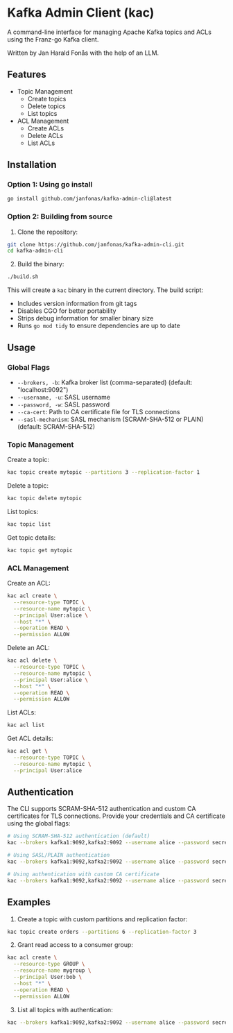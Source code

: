 # Kafka Admin Client (kac)

A command-line interface for managing Apache Kafka topics and ACLs using the Franz-go Kafka client.

Written by Jan Harald Fonås with the help of an LLM.

## Features

- Topic Management
  - Create topics
  - Delete topics
  - List topics
- ACL Management
  - Create ACLs
  - Delete ACLs
  - List ACLs

## Installation

### Option 1: Using go install

```bash
go install github.com/janfonas/kafka-admin-cli@latest
```

### Option 2: Building from source

1. Clone the repository:
```bash
git clone https://github.com/janfonas/kafka-admin-cli.git
cd kafka-admin-cli
```

2. Build the binary:
```bash
./build.sh
```

This will create a `kac` binary in the current directory. The build script:
- Includes version information from git tags
- Disables CGO for better portability
- Strips debug information for smaller binary size
- Runs `go mod tidy` to ensure dependencies are up to date

## Usage

### Global Flags

- `--brokers, -b`: Kafka broker list (comma-separated) (default: "localhost:9092")
- `--username, -u`: SASL username
- `--password, -w`: SASL password
- `--ca-cert`: Path to CA certificate file for TLS connections
- `--sasl-mechanism`: SASL mechanism (SCRAM-SHA-512 or PLAIN) (default: SCRAM-SHA-512)

### Topic Management

Create a topic:
```bash
kac topic create mytopic --partitions 3 --replication-factor 1
```

Delete a topic:
```bash
kac topic delete mytopic
```

List topics:
```bash
kac topic list
```

Get topic details:
```bash
kac topic get mytopic
```

### ACL Management

Create an ACL:
```bash
kac acl create \
  --resource-type TOPIC \
  --resource-name mytopic \
  --principal User:alice \
  --host "*" \
  --operation READ \
  --permission ALLOW
```

Delete an ACL:
```bash
kac acl delete \
  --resource-type TOPIC \
  --resource-name mytopic \
  --principal User:alice \
  --host "*" \
  --operation READ \
  --permission ALLOW
```

List ACLs:
```bash
kac acl list
```

Get ACL details:
```bash
kac acl get \
  --resource-type TOPIC \
  --resource-name mytopic \
  --principal User:alice
```

## Authentication

The CLI supports SCRAM-SHA-512 authentication and custom CA certificates for TLS connections. Provide your credentials and CA certificate using the global flags:

```bash
# Using SCRAM-SHA-512 authentication (default)
kac --brokers kafka1:9092,kafka2:9092 --username alice --password secret topic list

# Using SASL/PLAIN authentication
kac --brokers kafka1:9092,kafka2:9092 --username alice --password secret --sasl-mechanism PLAIN topic list

# Using authentication with custom CA certificate
kac --brokers kafka1:9092,kafka2:9092 --username alice --password secret --sasl-mechanism PLAIN --ca-cert /path/to/ca.crt topic list
```

## Examples

1. Create a topic with custom partitions and replication factor:
```bash
kac topic create orders --partitions 6 --replication-factor 3
```

2. Grant read access to a consumer group:
```bash
kac acl create \
  --resource-type GROUP \
  --resource-name mygroup \
  --principal User:bob \
  --host "*" \
  --operation READ \
  --permission ALLOW
```

3. List all topics with authentication:
```bash
kac --brokers kafka1:9092,kafka2:9092 --username alice --password secret topic list
